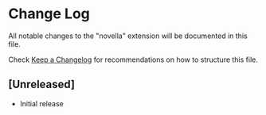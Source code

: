# Change Log

All notable changes to the "novella" extension will be documented in this file.

Check [Keep a Changelog](http://keepachangelog.com/) for recommendations on how to structure this file.

## [Unreleased]

- Initial release
